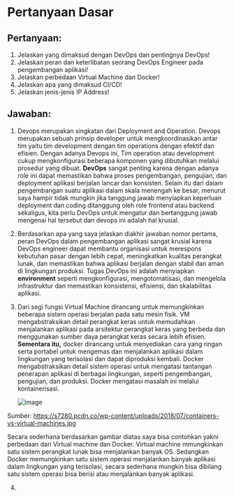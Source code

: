 # Pertanyaan Dasar

## Pertanyaan:
1. Jelaskan yang dimaksud dengan DevOps dan pentingnya DevOps!
2. Jelaskan peran dan keterlibatan seorang DevOps Engineer pada pengembangan aplikasi!
3. Jelaskan perbedaan Virtual Machine dan Docker!
4. Jelaskan apa yang dimaksud CI/CD!
5. Jelaskan jenis-jenis IP Address!

## Jawaban:
1. Devops merupakan singkatan dari Deployment and Operation. Devops merupakan sebuah prinsip developer untuk mengkoordinasikan antar tim yaitu tim development dengan tim operations dengan efektif dan efisien. Dengan adanya Devops ini, Tim operation atau development cukup mengkonfigurasi beberapa komponen yang dibutuhkan melalui prosedur yang dibuat. **DevOps** sangat penting karena dengan adanya role ini dapat memastikan bahwa proses pengembangan, pengujian, dan deployment aplikasi berjalan lancar dan konsisten. Selain itu dari dalam pengembangan suatu aplikasi dalam skala menengah ke besar, menurut saya hampir tidak mungkin jika tanggung jawab menyiapkan keperluan deployment dan coding ditanggung oleh role frontend atau backend sekaligus, kita perlu DevOps untuk mengatur dan bertanggung jawab mengenai hal tersebut dan devops ini adalah hal krusial.

2. Berdasarkan apa yang saya jelaskan diakhir jawaban nomor pertama, peran DevOps dalam pengembangan aplikasi sangat krusial karena DevOps engineer dapat membantu organisasi untuk merespons kebutuhan pasar dengan lebih cepat, meningkatkan kualitas perangkat lunak, dan memastikan bahwa aplikasi berjalan dengan stabil dan aman di lingkungan produksi. Tugas DevOps ini adalah menyiapkan **environment** seperti mengkonfigurasi, mengotomatisasi, dan mengelola infrastruktur dan memastikan konsistensi, efisiensi, dan skalabilitas aplikasi.

3. Dari segi fungsi Virtual Machine dirancang untuk memungkinkan beberapa sistem operasi berjalan pada satu mesin fisik. VM mengabstraksikan detail perangkat keras untuk memudahkan menjalankan aplikasi pada arsitektur perangkat keras yang berbeda dan menggunakan sumber daya perangkat keras secara lebih efisien. **Sementara itu,** docker dirancang untuk menyediakan cara yang ringan serta portabel untuk mengemas dan menjalankan aplikasi dalam lingkungan yang terisolasi dan dapat diproduksi kembali. Docker mengabstraksikan detail sistem operasi untuk mengatasi tantangan penerapan aplikasi di berbagai lingkungan, seperti pengembangan, pengujian, dan produksi. Docker mengatasi masalah ini melalui kontainerisasi.

   ![image](https://github.com/SetiaBudii/test-devops/assets/95162227/798d381e-a920-48e6-bfff-5888f2591919)

Sumber: https://s7280.pcdn.co/wp-content/uploads/2018/07/containers-vs-virtual-machines.jpg

  Secara sederhana berdasarkan gambar diatas saya bisa contohkan yakni perbedaan dari Virtual machine dan Docker. Virtual machine mmungkinkan satu sistem perangkat lunak bisa menjalankan banyak OS. Sedangkan Docker memungkinkan satu sistem operasi menjalankan banyak aplikasi dalam lingkungan yang terisolasi, secara sederhana mungkin bisa dibilang satu sistem operasi bisa berisi atau menjalankan banyak aplikasi.

4. 
